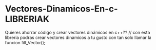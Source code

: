 # Vectores-Dinamicos-En-c-LIBRERIAK
Quieres ahorrar código y crear vectores dinámicos en c++??
// con esta libreria podras crear vectores dinamicos a tu gusto con tan solo llamar la funcion fill_Vector();
